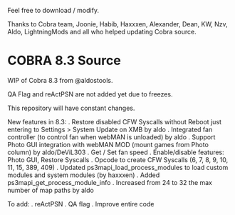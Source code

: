 Feel free to download / modify.

Thanks to Cobra team, Joonie, Habib, Haxxxen, Alexander, Dean, KW, Nzv, Aldo, LightningMods and all who helped updating Cobra source.

# COBRA 8.3 Source

WIP of Cobra 8.3 from @aldostools.

QA Flag and reActPSN are not added yet due to freezes.

This repository will have constant changes.

New features in 8.3:
. Restore disabled CFW Syscalls without Reboot just entering to Settings > System Update on XMB by aldo
    . Integrated fan controller (to control fan when webMAN is unloaded) by aldo
    . Support Photo GUI integration with webMAN MOD (mount games from Photo column) by aldo/DeViL303
    . Get / Set fan speed
    . Enable/disable features: Photo GUI, Restore Syscalls
    . Opcode to create CFW Syscalls (6, 7, 8, 9, 10, 11, 15, 389, 409)
    . Updated ps3mapi_load_process_modules to load custom modules and system modules (by haxxxen)
    . Added ps3mapi_get_process_module_info
    . Increased from 24 to 32 the max number of map paths by aldo
    
To add:
    . reActPSN
    . QA flag
    . Improve entire code


